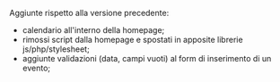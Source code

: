 Aggiunte rispetto alla versione precedente:

* calendario all'interno della homepage;
* rimossi script dalla homepage e spostati in apposite librerie js/php/stylesheet;
* aggiunte validazioni (data, campi vuoti) al form di inserimento di un evento;
